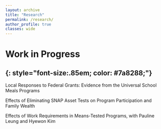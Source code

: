 ```yaml
---
layout: archive
title: "Research"
permalink: /research/
author_profile: true
classes: wide
---
```


# Work in Progress
{: style="font-size:.85em; color: #7a8288;"}
---

Local Responses to Federal Grants: Evidence from the Universal School Meals Programs

Effects of Eliminating SNAP Asset Tests on Program Participation and Family Wealth

Effects of Work Requirements in Means-Tested Programs,  with Pauline Leung and Hyewon Kim

